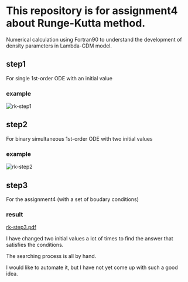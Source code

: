 # This repository is for assignment4 about Runge-Kutta method.
Numerical calculation using Fortran90 to understand the development of density parameters in Lambda-CDM model.

## step1
For single 1st-order ODE with an initial value
### example
![rk-step1](https://user-images.githubusercontent.com/64693735/83397954-6b639180-a439-11ea-85d0-7610cd6ee73b.png)

## step2
For binary simultaneous 1st-order ODE with two initial values
### example
![rk-step2](https://user-images.githubusercontent.com/64693735/83398036-90580480-a439-11ea-8499-1cdc89e54ea2.png)

## step3
For the assignment4 (with a set of boudary conditions)

### result
[rk-step3.pdf](https://github.com/kitaro-tus-m1/Runge-Kutta-method/files/4710701/rk-step3.pdf)

I have changed two initial values a lot of times to find the answer that satisfies the conditions.

The searching process is all by hand.

I would like to automate it, but I have not yet come up with such a good idea.
